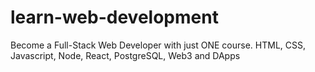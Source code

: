 # learn-web-development
Become a Full-Stack Web Developer with just ONE course. HTML, CSS, Javascript, Node, React, PostgreSQL, Web3 and DApps
